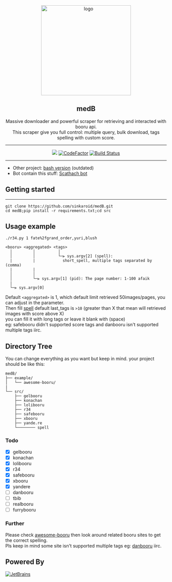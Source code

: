 <div align="center">
   <img width="280" src="https://i.imgur.com/jXtIrHm.png" alt="logo"></br><h2>medB</h2>Massive downloader and powerful scraper for retrieving and interacted with booru api.<br> 
This scraper give you full control: multiple query, bulk download, tags spelling with custom score.</br>

----
[![](https://img.shields.io/pypi/v/beautifulsoup4)](https://pypi.org/project/beautifulsoup4/) [![CodeFactor](https://www.codefactor.io/repository/github/sinkaroid/medB/badge)](https://www.codefactor.io/repository/github/sinkaroid/medB) [![Build Status](https://travis-ci.com/sinkaroid/medB.svg?branch=main)](https://travis-ci.com/sinkaroid/medB)  

----
</div>


- Other project: [bash version](https://github.com/sinkaroid/Scathachsh) (outdated)
- Bot contain this stuff: [Scathach bot](https://top.gg/bot/724047481561809007)
## Getting started

----

    git clone https://github.com/sinkaroid/medB.git
    cd medB;pip install -r requirements.txt;cd src


## Usage example

```
./r34.py 1 fate%2fgrand_order,yuri,blush

<booru> <aggregated> <tags>
  │         │          │
  │         │          └─⫸ sys.argv[2] (spell):  
  |         |            short_spell, multiple tags separated by (comma)
  |         |     
  │         │
  │         └─⫸ sys.argv[1] (pid): The page number: 1-100 afaik
  |
  └─⫸ sys.argv[0]
```

Default `<aggregated>` is 1, which default limit retrieved 50images/pages, you can adjust in the parameter.  
Then fill [spell](/src/spell) default last_tags is `>10` (greater than X that mean will retrieved images with score above X)  
you can fill it with long tags or leave it blank with (space)  
eg: safebooru didn't supported score tags and danbooru isn't supported multiple tags iirc.

## Directory Tree
You can change everything as you want but keep in mind.
your project should be like this:


```
medB/
├── example/
│   └── awesome-booru/
|
└── src/
    ├── gelbooru
    ├── konachan
    ├── lolibooru
    ├── r34
    ├── safebooru
    ├── xbooru
    ├── yande.re
    └──────── spell
```

### Todo
- [X] gelbooru
- [X] konachan
- [X] lolibooru
- [X] r34 
- [X] safebooru
- [X] xbooru
- [X] yandere
- [ ] danbooru 
- [ ] tbib
- [ ] realbooru
- [ ] furrybooru

### Further
Please check [awesome-booru](/example/awesome-booru/boorus.json) then look around related booru sites to get the correct spelling.  
Pls keep in mind some site isn't supported multiple tags eg: [danbooru](https://danbooru.donmai.us/) iirc.

 <h2>Powered By</h2>
  <a href="https://www.jetbrains.com/?from=sinkaroid"><img alt="JetBrains" src="http://cdn.naila.bot/jetbrains.svg"></a>